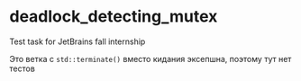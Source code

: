 # deadlock_detecting_mutex
Test task for JetBrains fall internship

Это ветка с `std::terminate()` вместо кидания эксепшна, поэтому тут нет тестов
